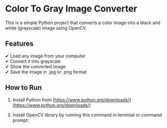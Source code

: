 # Color To Gray Image Converter

This is a simple Python project that converts a color image into a black and white (grayscale) image using OpenCV.

## Features
✔ Load any image from your computer  
✔ Convert it into grayscale  
✔ Show the converted image  
✔ Save the image in .jpg or .png format  

## How to Run
1. Install Python from [https://www.python.org/downloads/](https://www.python.org/downloads/)

2. Install OpenCV library by running this command in terminal or command prompt:

   
